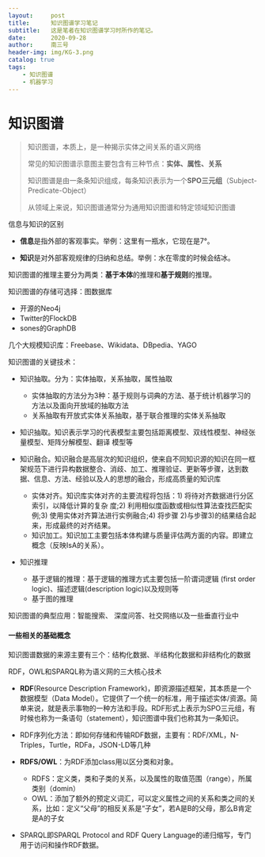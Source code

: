 ```yaml
---
layout:     post
title:      知识图谱学习笔记
subtitle:   这是笔者在知识图谱学习时所作的笔记。
date:       2020-09-28
author:     南三号
header-img: img/KG-3.png
catalog: true
tags:
    - 知识图谱
    - 机器学习
---
```



# 知识图谱

> 知识图谱，本质上，是一种揭示实体之间关系的语义网络
>
> 常见的知识图谱示意图主要包含有三种节点：**实体、属性、关系**
>
> 知识图谱是由一条条知识组成，每条知识表示为一个**SPO三元组**（Subject-Predicate-Object）
>
> 从领域上来说，知识图谱通常分为通用知识图谱和特定领域知识图谱

信息与知识的区别

- **信息**是指外部的客观事实。举例：这里有一瓶水，它现在是7°。

- **知识**是对外部客观规律的归纳和总结。举例：水在零度的时候会结冰。

知识图谱的推理主要分为两类：**基于本体**的推理和**基于规则**的推理。

知识图谱的存储可选择：图数据库

- 开源的Neo4j
- Twitter的FlockDB
- sones的GraphDB

几个大规模知识库：Freebase、Wikidata、DBpedia、YAGO

知识图谱的关键技术：

- 知识抽取。分为：实体抽取，关系抽取，属性抽取
  - 实体抽取的方法分为3种：基于规则与词典的方法、基于统计机器学习的方法以及面向开放域的抽取方法
  - 关系抽取有开放式实体关系抽取，基于联合推理的实体关系抽取

- 知识抽取。知识表示学习的代表模型主要包括距离模型、双线性模型、神经张量模型、矩阵分解模型、翻译 模型等
- 知识融合。知识融合是高层次的知识组织，使来自不同知识源的知识在同一框架规范下进行异构数据整合、消歧、加工、推理验证、更新等步骤，达到数据、信息、方法、经验以及人的思想的融合，形成高质量的知识库
  - 实体对齐。知识库实体对齐的主要流程将包括：1) 将待对齐数据进行分区索引，以降低计算的复杂 度;2) 利用相似度函数或相似性算法查找匹配实例;3) 使用实体对齐算法进行实例融合;4) 将步骤 2)与步骤3)的结果结合起来，形成最终的对齐结果。
  - 知识加工。知识加工主要包括本体构建与质量评估两方面的内容。即建立概念（反映IsA的关系）。
- 知识推理
  - 基于逻辑的推理：基于逻辑的推理方式主要包括一阶谓词逻辑 (first order logic)、描述逻辑(description logic)以及规则等
  - 基于图的推理

知识图谱的典型应用：智能搜索、 深度问答、社交网络以及一些垂直行业中



#### 一些相关的基础概念

知识图谱数据的来源主要有三个：结构化数据、半结构化数据和非结构化的数据

RDF，OWL和SPARQL称为语义网的三大核心技术

- **RDF**(Resource Description Framework)，即资源描述框架，其本质是一个数据模型（Data Model）。它提供了一个统一的标准，用于描述实体/资源。简单来说，就是表示事物的一种方法和手段。RDF形式上表示为SPO三元组，有时候也称为一条语句（statement），知识图谱中我们也称其为一条知识。

- RDF序列化方法：即如何存储和传输RDF数据，主要有：RDF/XML，N-Triples，Turtle，RDFa，JSON-LD等几种

- **RDFS/OWL**：为RDF添加class用以区分类和对象。
  - RDFS：定义类，类和子类的关系，以及属性的取值范围（range），所属类别（domin）
  - OWL：添加了额外的预定义词汇，可以定义属性之间的关系和类之间的关系，比如：定义“父母”的相反关系是“子女”，若A是B的父母，那么B肯定是A的子女

- SPARQL即SPARQL Protocol and RDF Query Language的递归缩写，专门用于访问和操作RDF数据。
